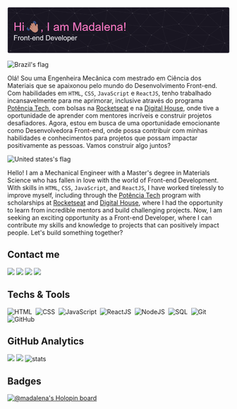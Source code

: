 ![Header](https://github.com/madalena-rocha/madalena-rocha/blob/main/assets/github-header-image-en.png)

<img src="https://user-images.githubusercontent.com/102333181/183000071-0c8845b5-e71b-4c74-8912-05e3145f3fa1.png" alt="Brazil's flag" width="40">

Olá! Sou uma Engenheira Mecânica com mestrado em Ciência dos Materiais que se apaixonou pelo mundo do Desenvolvimento Front-end. Com habilidades em `HTML`, `CSS`, `JavaScript` e `ReactJS`, tenho trabalhado incansavelmente para me aprimorar, inclusive através do programa [Potência Tech](https://potenciatech.com.br/), com bolsas na [Rocketseat](https://www.rocketseat.com.br/) e na [Digital House](https://www.digitalhouse.com/br), onde tive a oportunidade de aprender com mentores incríveis e construir projetos desafiadores. Agora, estou em busca de uma oportunidade emocionante como Desenvolvedora Front-end, onde possa contribuir com minhas habilidades e conhecimentos para projetos que possam impactar positivamente as pessoas. Vamos construir algo juntos?

<img src="https://user-images.githubusercontent.com/102333181/183000154-724b273a-f987-4128-88c0-0edc3b809bde.png" alt="United states's flag" width="40">

Hello! I am a Mechanical Engineer with a Master's degree in Materials Science who has fallen in love with the world of Front-end Development. With skills in `HTML`, `CSS`, `JavaScript`, and `ReactJS`, I have worked tirelessly to improve myself, including through the [Potência Tech](https://potenciatech.com.br/) program with scholarships at [Rocketseat](https://www.rocketseat.com.br/) and [Digital House](https://www.digitalhouse.com/br), where I had the opportunity to learn from incredible mentors and build challenging projects. Now, I am seeking an exciting opportunity as a Front-end Developer, where I can contribute my skills and knowledge to projects that can positively impact people. Let's build something together?

## Contact me
                
<a href="https://www.linkedin.com/in/madalena-machado-rocha/" target="_blank"><img src="https://img.shields.io/badge/-LinkedIn-%230077B5?style=for-the-badge&logo=linkedin&logoColor=white" target="_blank"></a>
<a href="mailto:rochamada1997m@gmail.com"><img src="https://img.shields.io/badge/-Gmail-%23333?style=for-the-badge&logo=gmail&logoColor=white" target="_blank"></a>
<a href="http://discordapp.com/users/827312692905377802" target="_blank"><img src="https://img.shields.io/badge/Discord-7289DA?style=for-the-badge&logo=discord&logoColor=white" target="_blank"></a> 
<a href="https://www.instagram.com/madalena_machado_r/" target="_blank"><img src="https://img.shields.io/badge/-Instagram-%23E4405F?style=for-the-badge&logo=instagram&logoColor=white" target="_blank"></a>

## Techs & Tools

![HTML](https://img.shields.io/badge/-HTML-05122A?style=flat&logo=HTML5)&nbsp;
![CSS](https://img.shields.io/badge/-CSS-05122A?style=flat&logo=CSS3&logoColor=1572B6)&nbsp;
![JavaScript](https://img.shields.io/badge/-JavaScript-05122A?style=flat&logo=javascript)&nbsp;
![ReactJS](https://img.shields.io/badge/-ReactJS-05122A?style=flat&logo=react)&nbsp;
![NodeJS](https://img.shields.io/badge/-NodeJS-05122A?style=flat&logo=node.js)&nbsp;
![SQL](https://img.shields.io/badge/-SQL-05122A?style=flat&logo=sqlite)&nbsp;
![Git](https://img.shields.io/badge/-Git-05122A?style=flat&logo=git)&nbsp;
![GitHub](https://img.shields.io/badge/-GitHub-05122A?style=flat&logo=github)&nbsp;

## GitHub Analytics

<img height="180em" src="https://github-readme-stats.vercel.app/api/top-langs/?username=madalena-rocha&layout=compact&langs_count=7&theme=omni"/>
<img height="180em" src="https://github-readme-stats.vercel.app/api?username=madalena-rocha&show_icons=true&theme=omni&include_all_commits=true&count_private=true"/>
<img height="180em" src="https://github-readme-streak-stats.herokuapp.com/?user=madalena-rocha&theme=omni" alt="stats"/>

## Badges

[![@madalena's Holopin board](https://holopin.me/madalena)](https://holopin.io/@madalena)
